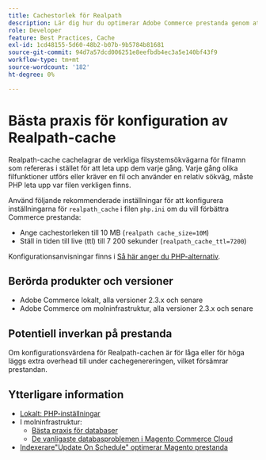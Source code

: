 ```yaml
---
title: Cachestorlek för Realpath
description: Lär dig hur du optimerar Adobe Commerce prestanda genom att uppdatera konfigurationen av PHP-lässökvägscachen så att den använder de rekommenderade inställningarna.
role: Developer
feature: Best Practices, Cache
exl-id: 1cd48155-5d60-48b2-b07b-9b5784b81681
source-git-commit: 94d7a57dcd006251e8eefbdb4ec3a5e140bf43f9
workflow-type: tm+mt
source-wordcount: '182'
ht-degree: 0%

---
```


# Bästa praxis för konfiguration av Realpath-cache

Realpath-cache cachelagrar de verkliga filsystemsökvägarna för filnamn som refereras i stället för att leta upp dem varje gång. Varje gång olika filfunktioner utförs eller kräver en fil och använder en relativ sökväg, måste PHP leta upp var filen verkligen finns.

Använd följande rekommenderade inställningar för att konfigurera inställningarna för `realpath_cache` i filen `php.ini` om du vill förbättra Commerce prestanda:

- Ange cachestorleken till 10 MB (`realpath cache_size=10M`)
- Ställ in tiden till live (ttl) till 7 200 sekunder (`realpath_cache_ttl=7200`)

Konfigurationsanvisningar finns i [Så här anger du PHP-alternativ](../../../installation/prerequisites/php-settings.md#how-to-set-php-options).

## Berörda produkter och versioner

- Adobe Commerce lokalt, alla versioner 2.3.x och senare
- Adobe Commerce om molninfrastruktur, alla versioner 2.3.x och senare

## Potentiell inverkan på prestanda

Om konfigurationsvärdena för Realpath-cachen är för låga eller för höga läggs extra overhead till under cachegenereringen, vilket försämrar prestandan.

## Ytterligare information

- [Lokalt: PHP-inställningar](../../../performance/software.md#php-settings)
- I molninfrastruktur:
   - [Bästa praxis för databaser](database-on-cloud.md)
   - [De vanligaste databasproblemen i Magento Commerce Cloud](../maintenance/resolve-database-performance-issues.md)
- [Indexerare&quot;Update On Schedule&quot; optimerar Magento prestanda](../maintenance/indexer-configuration.md)
